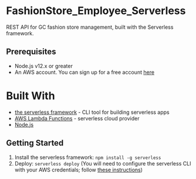 # FashionStore_Employee_Serverless

REST API for GC fashion store management, built with the Serverless framework.

## Prerequisites

- Node.js v12.x or greater
- An AWS account. You can sign up for a free account [here](http://aws.amazon.com/free)

# Built With

- [the serverless framework](https://serverless.com/) - CLI tool for building serverless apps
- [AWS Lambda Functions](https://docs.aws.amazon.com/lambda/latest/dg/welcome.html) - serverless cloud provider
- [Node.js](nodejs.org)

## Getting Started

1. Install the serverless framework: `npm install -g serverless`
2. Deploy: `serverless deploy`
   (You will need to configure the serverless CLI with your AWS credentials; follow [these instructions](https://www.youtube.com/watch?v=HSd9uYj2LJA))
